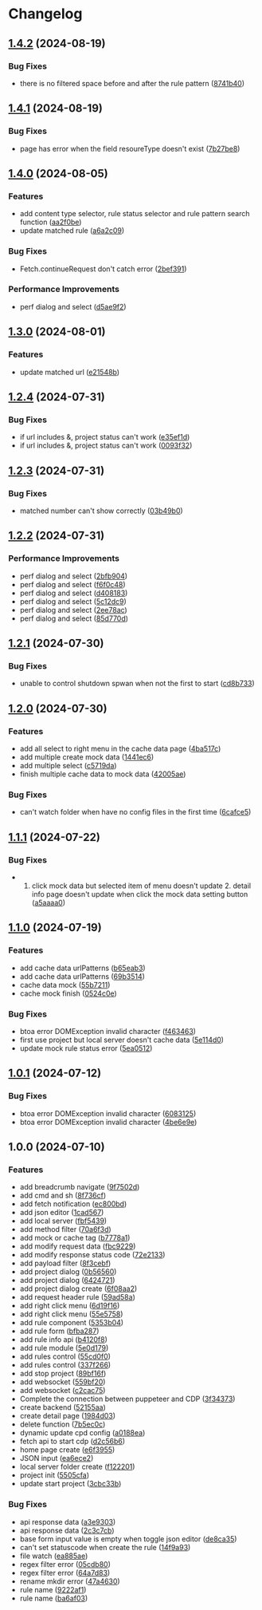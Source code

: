 # Changelog

## [1.4.2](https://github.com/CopyMaster98/Magic-Mock/compare/v1.4.1...v1.4.2) (2024-08-19)


### Bug Fixes

* there is no filtered space before and after the rule pattern ([8741b40](https://github.com/CopyMaster98/Magic-Mock/commit/8741b407282677fc7e95fb1392351e0cbb7ba34b))

## [1.4.1](https://github.com/CopyMaster98/Magic-Mock/compare/v1.4.0...v1.4.1) (2024-08-19)


### Bug Fixes

* page has error when the field resoureType doesn't exist ([7b27be8](https://github.com/CopyMaster98/Magic-Mock/commit/7b27be8cca91027aed25f2e073b044b4de359802))

## [1.4.0](https://github.com/CopyMaster98/Magic-Mock/compare/v1.3.0...v1.4.0) (2024-08-05)


### Features

* add content type selector, rule status selector and rule pattern search function ([aa2f0be](https://github.com/CopyMaster98/Magic-Mock/commit/aa2f0befaaf34f01f4c8db7afcb1f06327b35919))
* update matched rule ([a6a2c09](https://github.com/CopyMaster98/Magic-Mock/commit/a6a2c09c6f29f744ea392dc373288caadc0debe8))


### Bug Fixes

* Fetch.continueRequest don't catch error ([2bef391](https://github.com/CopyMaster98/Magic-Mock/commit/2bef391110b8e8477bb6d8faef63d6661da25350))


### Performance Improvements

* perf dialog and select ([d5ae9f2](https://github.com/CopyMaster98/Magic-Mock/commit/d5ae9f262d8f7785ffe95193a53101dc153925bb))

## [1.3.0](https://github.com/CopyMaster98/Magic-Mock/compare/v1.2.4...v1.3.0) (2024-08-01)


### Features

* update matched url ([e21548b](https://github.com/CopyMaster98/Magic-Mock/commit/e21548ba6ee8b56827f3b18c9e52efc3d1f7f83c))

## [1.2.4](https://github.com/CopyMaster98/Magic-Mock/compare/v1.2.3...v1.2.4) (2024-07-31)


### Bug Fixes

* if url includes &, project status can't work ([e35ef1d](https://github.com/CopyMaster98/Magic-Mock/commit/e35ef1dfd3b80c8fd19c25e9ae22ff5471f9afd5))
* if url includes &, project status can't work ([0093f32](https://github.com/CopyMaster98/Magic-Mock/commit/0093f322f61e45ab0e1742974a3e65a16d8a4e4b))

## [1.2.3](https://github.com/CopyMaster98/Magic-Mock/compare/v1.2.2...v1.2.3) (2024-07-31)


### Bug Fixes

* matched number can't show correctly ([03b49b0](https://github.com/CopyMaster98/Magic-Mock/commit/03b49b0d8b213b1fd1a4236cafd70d2335c0ac93))

## [1.2.2](https://github.com/CopyMaster98/Magic-Mock/compare/v1.2.1...v1.2.2) (2024-07-31)


### Performance Improvements

* perf dialog and select ([2bfb904](https://github.com/CopyMaster98/Magic-Mock/commit/2bfb904ac793f1ef8b841c55586cff1fac6c7975))
* perf dialog and select ([f6f0c48](https://github.com/CopyMaster98/Magic-Mock/commit/f6f0c4890973941b6f5b3752811fb003e6976518))
* perf dialog and select ([d408183](https://github.com/CopyMaster98/Magic-Mock/commit/d4081836ab696604d8305cd1f50c7ac03d9b6a46))
* perf dialog and select ([5c12dc9](https://github.com/CopyMaster98/Magic-Mock/commit/5c12dc987a2b732e10591f8c5884650f77f1e948))
* perf dialog and select ([2ee78ac](https://github.com/CopyMaster98/Magic-Mock/commit/2ee78ac2d615d775f6475d82d870a57495b4f201))
* perf dialog and select ([85d770d](https://github.com/CopyMaster98/Magic-Mock/commit/85d770d0823b18807540c19a77a720f9b706a0d5))

## [1.2.1](https://github.com/CopyMaster98/Magic-Mock/compare/v1.2.0...v1.2.1) (2024-07-30)


### Bug Fixes

* unable to control shutdown spwan when not the first to start ([cd8b733](https://github.com/CopyMaster98/Magic-Mock/commit/cd8b73376f749848a72340eab2e72f7dd420c3d1))

## [1.2.0](https://github.com/CopyMaster98/Magic-Mock/compare/v1.1.1...v1.2.0) (2024-07-30)


### Features

* add all select to right menu in the cache data page ([4ba517c](https://github.com/CopyMaster98/Magic-Mock/commit/4ba517c330afa2fb5adce9a25369d2a419ae702c))
* add multiple create mock data ([1441ec6](https://github.com/CopyMaster98/Magic-Mock/commit/1441ec6057afeca28644260e34e563bdcea80895))
* add multiple select ([c5719da](https://github.com/CopyMaster98/Magic-Mock/commit/c5719da2e04a953eaf09ba84919704af9a1b6152))
* finish multiple cache data to mock data ([42005ae](https://github.com/CopyMaster98/Magic-Mock/commit/42005aed3ade0623277b739a20d315948750a408))


### Bug Fixes

* can't watch folder when have no config files in the first time ([6cafce5](https://github.com/CopyMaster98/Magic-Mock/commit/6cafce5d694660efbd334a5aed955fd5020a16ad))

## [1.1.1](https://github.com/CopyMaster98/Magic-Mock/compare/v1.1.0...v1.1.1) (2024-07-22)


### Bug Fixes

* 1. click mock data but selected item of menu doesn't update 2. detail info page doesn't update when click the mock data setting button ([a5aaaa0](https://github.com/CopyMaster98/Magic-Mock/commit/a5aaaa05a246a1b8c7106e78dd26c019d6135735))

## [1.1.0](https://github.com/CopyMaster98/Magic-Mock/compare/v1.0.2...v1.1.0) (2024-07-19)


### Features

* add cache data urlPatterns ([b65eab3](https://github.com/CopyMaster98/Magic-Mock/commit/b65eab37303158d8b2c03b910e0ab25447841e46))
* add cache data urlPatterns ([69b3514](https://github.com/CopyMaster98/Magic-Mock/commit/69b3514c29637498e4c14dd1b1f7fec2d74faf77))
* cache data mock ([55b7211](https://github.com/CopyMaster98/Magic-Mock/commit/55b7211ce04ca876e1ba2cfc382781237d5393ff))
* cache mock finish ([0524c0e](https://github.com/CopyMaster98/Magic-Mock/commit/0524c0ef3d0e15cf5f9157836dc9a61f2d5630aa))


### Bug Fixes

* btoa error DOMException invalid character ([f463463](https://github.com/CopyMaster98/Magic-Mock/commit/f463463c7f3ec8c2d6b28f482d0e8e667f9a512c))
* first use project but local server doesn't cache data ([5e114d0](https://github.com/CopyMaster98/Magic-Mock/commit/5e114d04c709c478edfaf7999c44a3d74632acdf))
* update mock rule status error ([5ea0512](https://github.com/CopyMaster98/Magic-Mock/commit/5ea0512e54c08ff525f37c6548ca5eea93cdcbde))

## [1.0.1](https://github.com/CopyMaster98/Magic-Mock/compare/v1.0.0...v1.0.1) (2024-07-12)


### Bug Fixes

* btoa error DOMException invalid character ([6083125](https://github.com/CopyMaster98/Magic-Mock/commit/608312509d55419e4b24e619f496d60260695c3b))
* btoa error DOMException invalid character ([4be6e9e](https://github.com/CopyMaster98/Magic-Mock/commit/4be6e9e8f620c13e6f391b52a377e7c44e553025))

## 1.0.0 (2024-07-10)


### Features

* add breadcrumb navigate ([9f7502d](https://github.com/CopyMaster98/Magic-Mock/commit/9f7502d82379f637c00499725b77e6f234eda141))
* add cmd and sh ([8f736cf](https://github.com/CopyMaster98/Magic-Mock/commit/8f736cffab0d96bb35be32d703cd2551c20fb9ab))
* add fetch notification ([ec800bd](https://github.com/CopyMaster98/Magic-Mock/commit/ec800bd2faab700fa00d2726b021496f8dbedb0c))
* add json editor ([1cad567](https://github.com/CopyMaster98/Magic-Mock/commit/1cad5679e27b51b799154ad523090317c8e5bc5e))
* add local server ([fbf5439](https://github.com/CopyMaster98/Magic-Mock/commit/fbf54390ef71c5378ff6fe7645a067ea53ce0642))
* add method filter ([70a6f3d](https://github.com/CopyMaster98/Magic-Mock/commit/70a6f3dad59bde48b68a9e9f6addee4c8ce4b7bd))
* add mock or cache tag ([b7778a1](https://github.com/CopyMaster98/Magic-Mock/commit/b7778a1b70de827f7affc31732188d6453473592))
* add modify request data ([fbc9229](https://github.com/CopyMaster98/Magic-Mock/commit/fbc9229ff46403b753dad891857de6bc4d965662))
* add modify response status code ([72e2133](https://github.com/CopyMaster98/Magic-Mock/commit/72e213353861bad97c5855d3ddb9ca3887b1d01e))
* add payload filter ([8f3cebf](https://github.com/CopyMaster98/Magic-Mock/commit/8f3cebfec67af3b2113eb4b19cea9f41eb5bbc6f))
* add project dialog ([0b56560](https://github.com/CopyMaster98/Magic-Mock/commit/0b56560ac2e906c9e205796be622325cd3cc67e8))
* add project dialog ([6424721](https://github.com/CopyMaster98/Magic-Mock/commit/6424721ccc6898f5f8ad9e0fbb0efba64addf219))
* add project dialog create ([6f08aa2](https://github.com/CopyMaster98/Magic-Mock/commit/6f08aa2f81682cc723da0d7f18324b1d4f4abfeb))
* add request header rule ([59ad58a](https://github.com/CopyMaster98/Magic-Mock/commit/59ad58a0163b35039331ed74517adfb20f2ddd89))
* add right click menu ([6d19f16](https://github.com/CopyMaster98/Magic-Mock/commit/6d19f16330850e24dcb2ed541301bf2ded6ab4b3))
* add right click menu ([55e5758](https://github.com/CopyMaster98/Magic-Mock/commit/55e5758b154950f7905095aa0ea29420ad058632))
* add rule component ([5353b04](https://github.com/CopyMaster98/Magic-Mock/commit/5353b048e92747e9d1335f2dd74108c70c8800c8))
* add rule form ([bfba287](https://github.com/CopyMaster98/Magic-Mock/commit/bfba287e70a43cbefc8d5a15c312dc80865d8e16))
* add rule info api ([b4120f8](https://github.com/CopyMaster98/Magic-Mock/commit/b4120f839f411db5425c8ec4e19435ca6837fceb))
* add rule module ([5e0d179](https://github.com/CopyMaster98/Magic-Mock/commit/5e0d1797bec6e300d9a01fbbd0783e71de2e4679))
* add rules control ([55cd0f0](https://github.com/CopyMaster98/Magic-Mock/commit/55cd0f0674aea83c5bb6f236746d3ed6a10c03f0))
* add rules control ([337f266](https://github.com/CopyMaster98/Magic-Mock/commit/337f266695a5d8425da3fdd89c97dad8bf5f269e))
* add stop project ([89bf16f](https://github.com/CopyMaster98/Magic-Mock/commit/89bf16fe1ca75158d4e943f33522f3f175e41a41))
* add websocket ([559bf20](https://github.com/CopyMaster98/Magic-Mock/commit/559bf2016a7976a1be3503129234959962937717))
* add websocket ([c2cac75](https://github.com/CopyMaster98/Magic-Mock/commit/c2cac756e5fcebc3cbe7e6f10d4ac3f4df567065))
* Complete the connection between puppeteer and CDP ([3f34373](https://github.com/CopyMaster98/Magic-Mock/commit/3f3437344e3d98b80e394a5e449812acc3cdca42))
* create backend ([52155aa](https://github.com/CopyMaster98/Magic-Mock/commit/52155aad6b7549d11761b0d00fabd8bb8f88ad4f))
* create detail page ([1984d03](https://github.com/CopyMaster98/Magic-Mock/commit/1984d03ca25783602aea7ee7a1332473fbf64354))
* delete function ([7b5ec0c](https://github.com/CopyMaster98/Magic-Mock/commit/7b5ec0cf60e4366a270cf465d4786844afb19c72))
* dynamic update cpd config ([a0188ea](https://github.com/CopyMaster98/Magic-Mock/commit/a0188ea39372d7a9553375337ffb9984ef3ce5ee))
* fetch api to start cdp ([d2c56b6](https://github.com/CopyMaster98/Magic-Mock/commit/d2c56b694ec43c282b5443ac1df50d0155f75f26))
* home page create ([e6f3955](https://github.com/CopyMaster98/Magic-Mock/commit/e6f395559975bd41802ca21964358f113b1bb2d0))
* JSON input ([ea6ece2](https://github.com/CopyMaster98/Magic-Mock/commit/ea6ece240a2280ce8cbd7ecf95288df1e07fcf49))
* local server folder create ([f122201](https://github.com/CopyMaster98/Magic-Mock/commit/f122201b4b787d45b1d1fa8dff469d6c7318a7ae))
* project init ([5505cfa](https://github.com/CopyMaster98/Magic-Mock/commit/5505cfabdc019edb1a2275f1510e0ee6a020d7d4))
* update start project ([3cbc33b](https://github.com/CopyMaster98/Magic-Mock/commit/3cbc33bb552efc5e75ddac61b6c2f73bcc2bf079))


### Bug Fixes

* api response data ([a3e9303](https://github.com/CopyMaster98/Magic-Mock/commit/a3e9303bccdeab288e26c402e377e6f168651043))
* api response data ([2c3c7cb](https://github.com/CopyMaster98/Magic-Mock/commit/2c3c7cb5fd4f23afd821a37ee411ddc66634a618))
* base form input value is empty when toggle json editor ([de8ca35](https://github.com/CopyMaster98/Magic-Mock/commit/de8ca359912b85f2e7561a3450ec971bcfbd1b51))
* can't set statuscode when create the rule ([14f9a93](https://github.com/CopyMaster98/Magic-Mock/commit/14f9a939d2c0ab35c3df0f245f0338ee97db3390))
* file watch ([ea885ae](https://github.com/CopyMaster98/Magic-Mock/commit/ea885ae48704da0d0437c3bc042f9cae8d118ad7))
* regex filter error ([05cdb80](https://github.com/CopyMaster98/Magic-Mock/commit/05cdb80d8f96e4fb79daad77056a075a8dc2e4d5))
* regex filter error ([64a7d83](https://github.com/CopyMaster98/Magic-Mock/commit/64a7d83dca247b1c567f37b3929e385768ef5f08))
* rename mkdir error ([47a4630](https://github.com/CopyMaster98/Magic-Mock/commit/47a4630072325e3222d94ef4551480c2c28f7811))
* rule name ([9222af1](https://github.com/CopyMaster98/Magic-Mock/commit/9222af153727d48b01921aae9fbaaa8efe4a8d4e))
* rule name ([ba6af03](https://github.com/CopyMaster98/Magic-Mock/commit/ba6af0341f0169b7d934b1979d52958379d77629))
